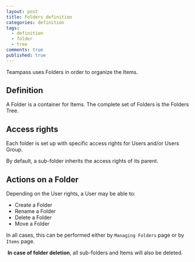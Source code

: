 ```yaml
---
layout: post
title: Folders definition
categories: definition
tags: 
  - definition
  - folder
  - tree
comments: true
published: true
---
```



Teampass uses Folders in order to organize the Items.

## Definition

A Folder is a container for Items. The complete set of Folders is the Folders Tree.

## Access rights

Each folder is set up with specific access rights for Users and/or Users Group.

By default, a sub-folder inherits the access rights of its parent.  

## Actions on a Folder

Depending on the User rights, a User may be able to:

* Create a Folder
* Rename a Folder
* Delete a Folder
* Move a Folder

In all cases, this can be performed either by `Managing Folders` page or by `Items` page.

<span class="fa fa-warning"></span>&nbsp;**In case of folder deletion**, all sub-folders and Items will also be deleted.
